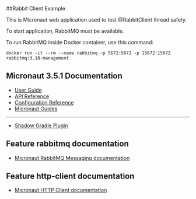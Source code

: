 ##Rabbit Client Example

This is Micronaut web application used to test @RabbitClient thread safety.

To start application, RabbitMQ must be available.

To run RabbitMQ inside Docker container, use this command:

    docker run -it --rm --name rabbitmq -p 5672:5672 -p 15672:15672 rabbitmq:3.10-management



## Micronaut 3.5.1 Documentation

- [User Guide](https://docs.micronaut.io/3.5.1/guide/index.html)
- [API Reference](https://docs.micronaut.io/3.5.1/api/index.html)
- [Configuration Reference](https://docs.micronaut.io/3.5.1/guide/configurationreference.html)
- [Micronaut Guides](https://guides.micronaut.io/index.html)
---

- [Shadow Gradle Plugin](https://plugins.gradle.org/plugin/com.github.johnrengelman.shadow)
## Feature rabbitmq documentation

- [Micronaut RabbitMQ Messaging documentation](https://micronaut-projects.github.io/micronaut-rabbitmq/latest/guide/index.html)


## Feature http-client documentation

- [Micronaut HTTP Client documentation](https://docs.micronaut.io/latest/guide/index.html#httpClient)


